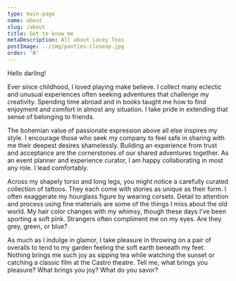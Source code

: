 ```yaml
---
type: main-page
name: about
slug: /about
title: Get to know me
metaDescription: All about Lacey Teas
postImage: ../img/panties-closeup.jpg
order: '0'
---
```

Hello darling!

Ever since childhood, I loved playing make believe. I collect many eclectic and unusual experiences often seeking adventures that challenge my creativity. Spending time abroad and in books taught me how to find enjoyment and comfort in almost any situation. I take pride in extending that sense of belonging to friends. 



The bohemian value of passionate expression above all else inspires my style. I encourage those who seek my company to feel safe in sharing with me their deepest desires shamelessly. Building an experience from trust and acceptance are the cornerstones of our shared adventures together. As an event planner and experience curator, I am happy collaborating in most any role. I lead comfortably. 



Across my shapely torso and long legs, you might notice a carefully curated collection of tattoos. They each come with stories as unique as their form. I often exaggerate my hourglass figure by wearing corsets. Detail to attention and process using fine materials are some of the things I miss about the old world. My hair color changes with my whimsy, though these days I’ve been sporting a soft pink. Strangers often compliment me on my eyes. Are they grey, green, or blue?



As much as I indulge in glamor, I take pleasure in throwing on a pair of overalls to tend to my garden feeling the soft earth beneath my feet. Nothing brings me such joy as sipping tea while watching the sunset or catching a classic film at the Castro theatre. Tell me, what brings you pleasure? What brings you joy? What do you savor?
